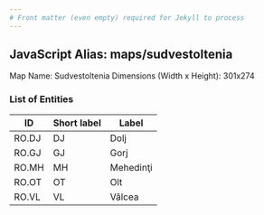 ```yaml
---
# Front matter (even empty) required for Jekyll to process
---
```


## JavaScript Alias: maps/sudvestoltenia

Map Name: Sudvestoltenia
Dimensions (Width x Height): 301x274





### List of Entities

ID | Short label | Label
---|---|---|
RO.DJ|DJ|Dolj
RO.GJ|GJ|Gorj
RO.MH|MH|Mehedinţi
RO.OT|OT|Olt
RO.VL|VL|Vâlcea

